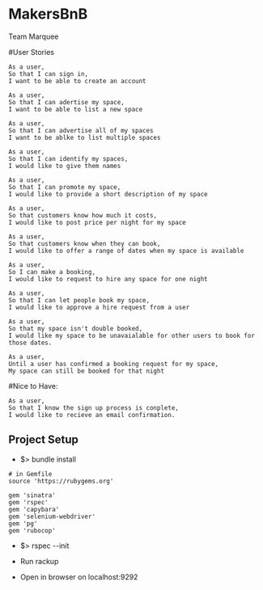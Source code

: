 # MakersBnB
Team Marquee

#User Stories
```
As a user,
So that I can sign in,
I want to be able to create an account
```
```
As a user,
So that I can adertise my space,
I want to be able to list a new space
```
```
As a user,
So that I can advertise all of my spaces
I want to be ablke to list multiple spaces
```
```
As a user,
So that I can identify my spaces,
I would like to give them names
```
```
As a user,
So that I can promote my space,
I would like to provide a short description of my space
```
```
As a user,
So that customers know how much it costs,
I would like to post price per night for my space
```
```
As a user,
So that customers know when they can book,
I would like to offer a range of dates when my space is available
```
```
As a user,
So I can make a booking,
I would like to request to hire any space for one night
```
```
As a user,
So that I can let people book my space,
I would like to approve a hire request from a user
```
```
As a user,
So that my space isn't double booked,
I would like my space to be unavaialable for other users to book for those dates.
```
```
As a user,
Until a user has confirmed a booking request for my space,
My space can still be booked for that night
```
#Nice to Have:

```
As a user,
So that I know the sign up process is conplete,
I would like to recieve an email confirmation.
```

## Project Setup

* $> bundle install

```
# in Gemfile
source 'https://rubygems.org'

gem 'sinatra'
gem 'rspec'
gem 'capybara'
gem 'selenium-webdriver'
gem 'pg'
gem 'rubocop'
```
* $> rspec --init

* Run rackup

* Open in browser on localhost:9292
